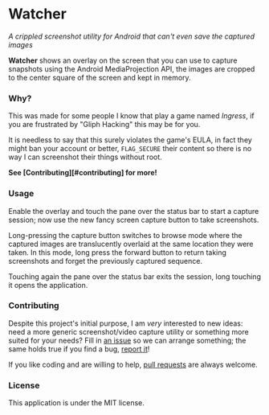 # Watcher

*A crippled screenshot utility for Android
that can't even save the captured images*

**Watcher** shows an overlay on the screen that you can use to capture
snapshots using the Android MediaProjection API, the images are cropped
to the center square of the screen and kept in memory.

### Why?

This was made for some people I know that play a game named *Ingress*,
if you are frustrated by "Gliph Hacking" this may be for you.

It is needless to say that this surely violates the game's EULA, in
fact they might ban your account or better, `FLAG_SECURE` their content
so there is no way I can screenshot their things without root.

**See [Contributing][#contributing] for more!**

### Usage

Enable the overlay and touch the pane over the status bar to start a
capture session; now use the new fancy screen capture button to take
screenshots.

Long-pressing the capture button switches to browse mode where the captured
images are translucently overlaid at the same location they were taken.
In this mode, long press the forward button to return taking screenshots
and forget the previously captured sequence.

Touching again the pane over the status bar exits the session,
long touching it opens the application.

### Contributing

Despite this project's initial purpose, I am *very* interested to new ideas:
need a more generic screenshot/video capture utility or something more suited for your needs? Fill in
[an issue](https://github.com/lczx/watcher/issues/new) so we can arrange
something; the same holds true if you find a bug,
[report it](https://github.com/lczx/watcher/issues/new)!

If you like coding and are willing to help,
[pull requests](https://github.com/lczx/watcher/pulls) are always welcome.

### License

This application is under the MIT license.
